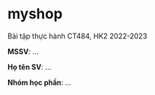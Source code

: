# myshop

Bài tập thực hành CT484, HK2 2022-2023

**MSSV**: ...

**Họ tên SV**: ...

**Nhóm học phần**: ...
